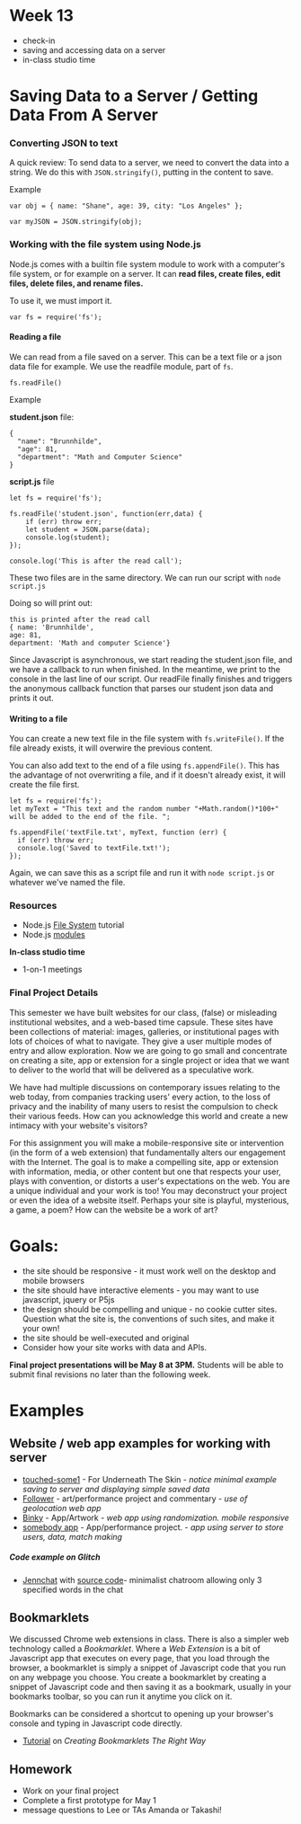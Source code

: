 # Week 13

- check-in
- saving and accessing data on a server
- in-class studio time

# Saving Data to a Server / Getting Data From A Server

### Converting JSON to text

A quick review: To send data to a server, we need to convert the data into a string. We do this with ```JSON.stringify()```, putting in the content to save.

Example

```
var obj = { name: "Shane", age: 39, city: "Los Angeles" };

var myJSON = JSON.stringify(obj);
```

### Working with the file system using Node.js

Node.js comes with a builtin file system module to work with a computer's file system, or for example on a server.  It can **read files, create files, edit files, delete files, and rename files.**

 To use it, we must import it.

```var fs = require('fs'); ```

#### Reading a file

We can read from a file saved on a server. This can be a text file or a json data file for example. We use the readfile module, part of ```fs```.

```fs.readFile()```

Example

**student.json** file:

```
{
  "name": "Brunnhilde",
  "age": 81,
  "department": "Math and Computer Science"
}
```

**script.js** file

```
let fs = require('fs');

fs.readFile('student.json', function(err,data) {  
    if (err) throw err;
    let student = JSON.parse(data);
    console.log(student);
});

console.log('This is after the read call'); 
```

These two files are in the same directory. We can run our script with ```node script.js```

Doing so will print out:

```
this is printed after the read call
{ name: 'Brunnhilde',
age: 81,
department: 'Math and computer Science'}
```

Since Javascript is asynchronous, we start reading the student.json file, and we have a callback to run when finished. In the meantime, we print to the console in the last line of our script. Our readFile finally finishes and triggers the anonymous callback function that parses our student json data and prints it out. 


#### Writing to a file

You can create a new text file in the file system with ```fs.writeFile()```. If the file already exists, it will overwire the previous content.

You can also add text to the end of a file using ```fs.appendFile()```. This has the advantage of not overwriting a file, and if it doesn't already exist, it will create the file first.

```
let fs = require('fs');
let myText = "This text and the random number "+Math.random()*100+" will be added to the end of the file. ";

fs.appendFile('textFile.txt', myText, function (err) {
  if (err) throw err;
  console.log('Saved to textFile.txt!');
});
```

Again, we can save this as a script file and run it with ```node script.js``` or whatever we've named the file.

### Resources

- Node.js [File System](https://www.w3schools.com/nodejs/nodejs_filesystem.asp) tutorial
- Node.js [modules](https://www.w3schools.com/nodejs/ref_modules.asp)


**In-class studio time**

- 1-on-1 meetings

### Final Project Details

This semester we have built websites for our class, (false) or misleading institutional websites, and a web-based time capsule. These sites have been collections of material: images, galleries, or institutional pages with lots of choices of what to navigate. They give a user multiple modes of entry and allow exploration. Now we are going to go small and concentrate on creating a site, app or extension for a single project or idea that we want to deliver to the world that will be delivered as a speculative work.

We have had multiple discussions on contemporary issues relating to the web today, from companies tracking users' every action, to the loss of privacy and the inability of many users to resist the compulsion to check their various feeds. How can you acknowledge this world and create a new intimacy with your website's visitors?

For this assignment you will make a mobile-responsive site or intervention (in the form of a web extension) that fundamentally alters our engagement with the Internet. The goal is to make a compelling site, app or extension with information, media, or other content but one that respects your user, plays with convention, or distorts a user's expectations on the web. You are a unique individual and your work is too! You may deconstruct your project or even the idea of a website itself. Perhaps your site is playful, mysterious, a game, a poem? How can the website be a work of art?

# Goals:
* the site should be responsive - it must work well on the desktop and mobile browsers
* the site should have interactive elements - you may want to use javascript, jquery or P5js
* the design should be compelling and unique - no cookie cutter sites. Question what the site is, the conventions of such sites, and make it your own!
* the site should be well-executed and original
* Consider how your site works with data and APIs.

**Final project presentations will be May 8 at 3PM.**  Students will be able to submit final revisions no later than the following week.

# Examples

## Website / web app examples for working with server

* [touched-some1](http://touched-some1.com) - For Underneath The Skin - *notice minimal example saving to server and displaying simple saved data*
* [Follower](http://follower.today) - art/performance project and commentary - *use of geolocation web app*
* [Binky](http://binky.app) - App/Artwork - *web app using randomization. mobile responsive*
* [somebody app](http://somebodyapp.com) - App/performance project. - *app using server to store users, data, match making*

##### Code example on Glitch

- [Jennchat](http://jennchat.glitch.me/) with [source code](https://glitch.com/edit/#!/jennchat)- minimalist chatroom allowing only 3 specified words in the chat

## Bookmarklets

We discussed Chrome web extensions in class. There is also a simpler web technology called a *Bookmarklet*. Where a *Web Extension* is a bit of Javascript app that executes on every page, that you load through the browser, a bookmarklet is simply a snippet of Javascript code that you run on any webpage you choose. You create a bookmarklet by creating a snippet of Javascript code and then saving it as a bookmark, usually in your bookmarks toolbar, so you can run it anytime you click on it. 

Bookmarks can be considered a shortcut to opening up your browser's console and typing in Javascript code directly. 

- [Tutorial](https://code.tutsplus.com/tutorials/create-bookmarklets-the-right-way--net-18154) on *Creating Bookmarklets The Right Way*

## Homework

- Work on your final project
- Complete a first prototype for May 1
- message questions to Lee or TAs Amanda or Takashi!
